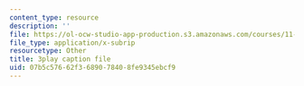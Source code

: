 ```yaml
---
content_type: resource
description: ''
file: https://ol-ocw-studio-app-production.s3.amazonaws.com/courses/11-016j-the-once-and-future-city-spring-2015/07b5c57662f3689078408fe9345ebcf9_kd6ww6aPT0A.srt
file_type: application/x-subrip
resourcetype: Other
title: 3play caption file
uid: 07b5c576-62f3-6890-7840-8fe9345ebcf9
---
```

